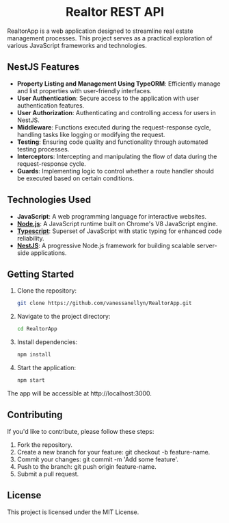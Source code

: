 <h1 align="center">Realtor REST API</h1> 
RealtorApp is a web application designed to streamline real estate management processes. This project serves as a practical exploration of various JavaScript frameworks and technologies.

## NestJS Features
- **Property Listing and Management Using TypeORM**: Efficiently manage and list properties with user-friendly interfaces.
- **User Authentication**: Secure access to the application with user authentication features.
- **User Authorization**: Authenticating and controlling access for users in NestJS.
- **Middleware**: Functions executed during the request-response cycle, handling tasks like logging or modifying the request.
- **Testing**: Ensuring code quality and functionality through automated testing processes.
- **Interceptors**: Intercepting and manipulating the flow of data during the request-response cycle.
- **Guards**: Implementing logic to control whether a route handler should be executed based on certain conditions.

## Technologies Used
- **JavaScript**: A web programming language for interactive websites.
- **[Node.js](https://nodejs.org/en)**: A JavaScript runtime built on Chrome's V8 JavaScript engine.
- **[Typescript](https://www.typescriptlang.org/)**: Superset of JavaScript with static typing for enhanced code reliability.
- **[NestJS](https://nestjs.com/)**: A progressive Node.js framework for building scalable server-side applications.

## Getting Started

1. Clone the repository:
      ```bash
      git clone https://github.com/vanessanellyn/RealtorApp.git

2. Navigate to the project directory:
      ```bash
      cd RealtorApp

3. Install dependencies:
      ```bash
      npm install

4. Start the application:
      ```bash
      npm start

The app will be accessible at http://localhost:3000.

## Contributing
If you'd like to contribute, please follow these steps:

1. Fork the repository.
2. Create a new branch for your feature: git checkout -b feature-name.
3. Commit your changes: git commit -m 'Add some feature'.
4. Push to the branch: git push origin feature-name.
5. Submit a pull request.

## License
This project is licensed under the MIT License.
